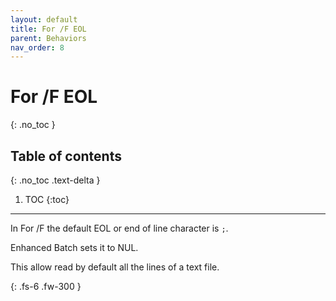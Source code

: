 ```yaml
---
layout: default
title: For /F EOL
parent: Behaviors
nav_order: 8
---
```


# For /F EOL
{: .no_toc }

## Table of contents
{: .no_toc .text-delta }

1. TOC
{:toc}

---

In For /F the default EOL or end of line character is `;`.

Enhanced Batch sets it to NUL.

This allow read by default all the lines of a text file.

{: .fs-6 .fw-300 }
